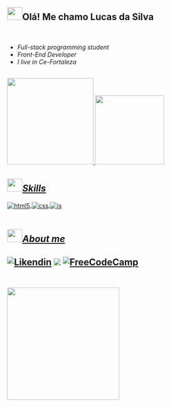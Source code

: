 <h2><img src="https://monophy.com/media/WoXL1l1Sy0yElOsawv/monophy.gif" width='35px' height=30px'>Olá! Me chamo Lucas da Silva </h2> <br/>
<ul>
 <li><em>Full-stack programming student</em></li>
 <li><em>Front-End Developer</em></li>
 <li><em>I live in Ce-Fortaleza</em></li>
</ul>

##

<div>
  <a href="https://github.com/LucasDev23">
  <img height="200em" src="https://github-readme-stats.vercel.app/api?username=LucasDev23&show_icons=true&theme=dark&include_all_commits=true&count_private=true"/>
  <img height="160em" src="https://github-readme-stats.vercel.app/api/top-langs/?username=LucasDev23&layout=compact&langs_count=7&theme=dark"/>
</div>

 <h2><img src="https://i.gifer.com/origin/cb/cbad8974b5928d9e4878525b25d64c2d_w200.gif" width='35px' height=30px'><em>Skills</em></h2>
 
 <img align="center" alt="html5" src="https://img.shields.io/badge/HTML5-E34F26?style=for-the-badge&logo=html5&logoColor=white" />
 <img align="center" alt="css" src="https://img.shields.io/badge/CSS3-1572B6?style=for-the-badge&logo=css3&logoColor=white" />
 <img align="center" alt="js" src="https://img.shields.io/badge/JavaScript-F7DF1E?style=for-the-badge&logo=javascript&logoColor=black" />

</br>
</br>

<h2><img src="https://i.gifer.com/origin/cb/cbad8974b5928d9e4878525b25d64c2d_w200.gif" width='35px' height=30px'><em>About me</em><h2>

[![Likendin](https://img.shields.io/badge/LinkedIn-0077B5?style=for-the-badge&logo=linkedin&logoColor=white)](https://www.linkedin.com/in/lucas-da-silva-lima-479133232/)
<a href = "mailto:lucasdasilvalima2757@gmail.com"><img src="https://img.shields.io/badge/-Gmail-%23333?style=for-the-badge&logo=gmail&logoColor=white" target="_blank"></a>
[![FreeCodeCamp](https://img.shields.io/badge/Freecodecamp-%23123.svg?&style=for-the-badge&logo=freecodecamp&logoColor=dark)](https://www.freecodecamp.org/LucasDev23)

</div>
<div style="display: inline_block"><br>
  <img height="260" src="https://media4.giphy.com/media/qgQUggAC3Pfv687qPC/giphy.gif?cid=790b7611f2f07e74a99606c66f0e003a50699283aa810b77&rid=giphy.gif&ct=g">
</div>



